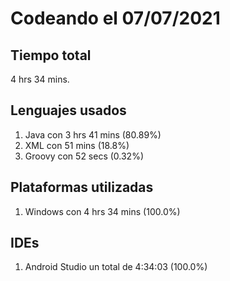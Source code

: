 # Codeando el 07/07/2021

## Tiempo total
4 hrs 34 mins.

## Lenguajes usados
1. Java con 3 hrs 41 mins (80.89%)
1. XML con 51 mins (18.8%)
1. Groovy con 52 secs (0.32%)

## Plataformas utilizadas
1. Windows con 4 hrs 34 mins (100.0%)

## IDEs
1. Android Studio un total de 4:34:03 (100.0%)
